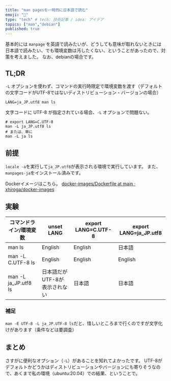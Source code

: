 ```yaml
---
title: "man pagesを一時的に日本語で読む"
emoji: "🔖"
type: "tech" # tech: 技術記事 / idea: アイデア
topics: ["man","debian"]
published: true
---
```


基本的には `manpage` を英語で読みたいが、どうしても意味が取れないときには日本語で読みたい、でも環境変数は汚したくない、ということがあったので、対策を考えました。
なお、debianの場合です。

## TL;DR

`-L` オプションを使わず、コマンドの実行時限定で環境変数を渡す（デフォルトの文字コードがUTF-8ではないディストリビューション・バージョンの場合）

```shell
LANG=ja_JP.utf8 man ls
```

文字コードに UTF-8 が指定されている場合、`-L` オプションで問題ない。

```shell
# export LANG=C.UTF-8
man -L ja_JP.utf8 ls
# または、単に
man -L ja ls
```

## 前提

`locale -a`を実行して`ja_JP.utf8`が表示される環境で実行しています。
また、`manpages-ja`をインストール済みです。

Dockerイメージはこちら。
[docker\-images/Dockerfile at main · xhiroga/docker\-images](https://github.com/xhiroga/docker-images/blob/main/manpages-ja/Dockerfile)


## 実験

| コマンドライン/環境変数 | unset LANG | export LANG=C.UTF-8 | export LANG=ja_JP.utf8 |
| --- | --- | --- | --- |
| man ls | English | English | 日本語 |
| man -L C.UTF-8 ls | English | English | English |
| man -L ja_JP.utf8 ls | 日本語だがUTF-8が表示されない | 日本語 | 日本語 |

### 補足

`man -E UTF-8 -L ja_JP.UTF-8 ls`だと、惜しいところまで行くのですが文字化けがあります（条件などは要調査）

## まとめ

さすがに便利なオプション（`-L`）があることを知れてよかったです。
UTF-8がデフォルトかどうかはディストリビューションやバージョンにも寄りそうなので、あくまで私の環境（ubuntu:20.04）での結果、ということで。
